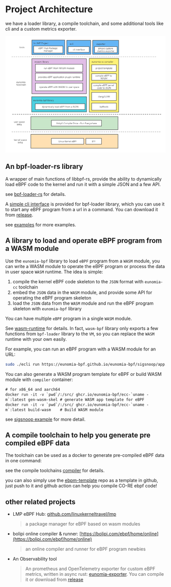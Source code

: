 
# Project Architecture

we have a loader library, a compile toolchain, and some additional tools like cli and a custom metrics exporter.

![eunomia-arch.png](../img/eunomia-arch.png)

## An bpf-loader-rs library

A wrapper of main functions of libbpf-rs, provide the ability to dynamically load eBPF code to the kernel and run it with a simple JSON and a few API.

see [bpf-loader-rs](https://github.com/eunomia-bpf/eunomia-bpf/tree/master/bpf-loader-rs) for details.

A [simple cli interface](https://github.com/eunomia-bpf/eunomia-bpf/tree/master/ecli) is provided for bpf-loader library, which you can use it to start any eBPF program from a url in a command. You can download it from [release](https://github.com/eunomia-bpf/eunomia-bpf/releases/).

see [examples](https://github.com/eunomia-bpf/eunomia-bpf/tree/master/examples) for more examples.

## A library to load and operate eBPF program from a WASM module

Use the `eunomia-bpf` library to load `eBPF` program from a `WASM` module, you can write a WASM module to operate the eBPF program or process the data in user space `WASM` runtime. The idea is simple:

1. compile the kernel eBPF code skeleton to the `JSON` format with `eunomia-cc` toolchain
2. embed the `JSON` data in the `WASM` module, and provide some API for operating the eBPF program skeleton
3. load the `JSON` data from the `WASM` module and run the eBPF program skeleton with `eunomia-bpf` library

You can have multiple `eBPF` program in a single `WASM` module.

See [wasm-runtime](https://github.com/eunomia-bpf/wasm-bpf) for details. In fact, `wasm-bpf` library only exports a few functions from `bpf-loader` library to the `VM`, so you can replace the `WASM` runtime with your own easily.

For example, you can run an eBPF program with a WASM module for an URL:

```bash
sudo ./ecli run https://eunomia-bpf.github.io/eunomia-bpf/sigsnoop/app.wasm
```

You can also generate a WASM program template for eBPF or build WASM module with `compiler` container:

```shell
# for x86_64 and aarch64
docker run -it -v `pwd`/:/src/ ghcr.io/eunomia-bpf/ecc-`uname -m`:latest gen-wasm-skel # generate WASM app template for eBPF
docker run -it -v `pwd`/:/src/ ghcr.io/eunomia-bpf/ecc-`uname -m`:latest build-wasm    # Build WASM module
```

see [sigsnoop example](https://github.com/eunomia-bpf/eunomia-bpf/tree/master/examples/bpftools/sigsnoop) for more detail.

## A compile toolchain to help you generate pre compiled eBPF data

The toolchain can be used as a docker to generate pre-compiled eBPF data in one command:

see the compile toolchains [compiler](https://github.com/eunomia-bpf/eunomia-bpf/tree/master/compiler) for details.

you can also simply use the [ebpm-template](https://github.com/eunomia-bpf/ebpm-template) repo as a template in github, just push to it and github action can help you compile CO-RE ebpf code!

## other related projects

- LMP eBPF Hub: [github.com/linuxkerneltravel/lmp](https://github.com/linuxkerneltravel/lmp)

    > a package manager for eBPF based on wasm modules

- bolipi online compiler & runner: [https://bolipi.com/ebpf/home/online](https://bolipi.com/ebpf/home/online)

    > an online compiler and runner for eBPF program newbies

- An Observability tool

    > An prometheus and OpenTelemetry exporter for custom eBPF metrics, written in async rust: [eunomia-exporter](https://github.com/eunomia-bpf/eunomia-bpf/tree/master/eunomia-sdks/eunomia-otel). You can compile it or download from [release](https://github.com/eunomia-bpf/eunomia-bpf/releases/)
